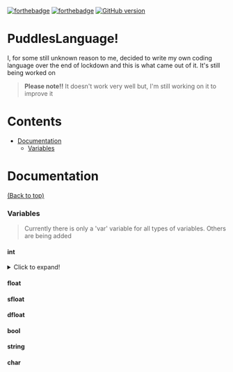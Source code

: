 [![forthebadge](https://forthebadge.com/images/badges/made-with-python.svg)](https://forthebadge.com)   [![forthebadge](https://forthebadge.com/images/badges/powered-by-water.svg)](https://forthebadge.com)
[![GitHub version](https://badge.fury.io/gh/RosiePuddles%2FPuddlesLanguage.svg)](https://badge.fury.io/gh/RosiePuddles%2FPuddlesLanguage)
# PuddlesLanguage!

I, for some still unknown reason to me, decided to write my own coding language over the end of lockdown and this is what came out of it. It's still being worked on
> **Please note!!** 
> It doesn't work very well but, I'm still working on it to improve it
# Contents
- [Documentation](#Documentation)
	- [Variables](#Variables)
# Documentation
[(Back to top)](#Contents)
### Variables
> Currently there is only a 'var' variable for all types of variables. Others are being added

#### int
<details>
  <summary>Click to expand!</summary>
  
  ## Heading
  1. A numbered
  2. list
     * With some
     * Sub bullets
</details>

#### float
#### sfloat
#### dfloat
#### bool
#### string
#### char

